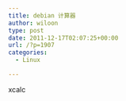 ```yaml
---
title: debian 计算器
author: wiloon
type: post
date: 2011-12-17T02:07:25+00:00
url: /?p=1907
categories:
  - Linux

---
```

xcalc